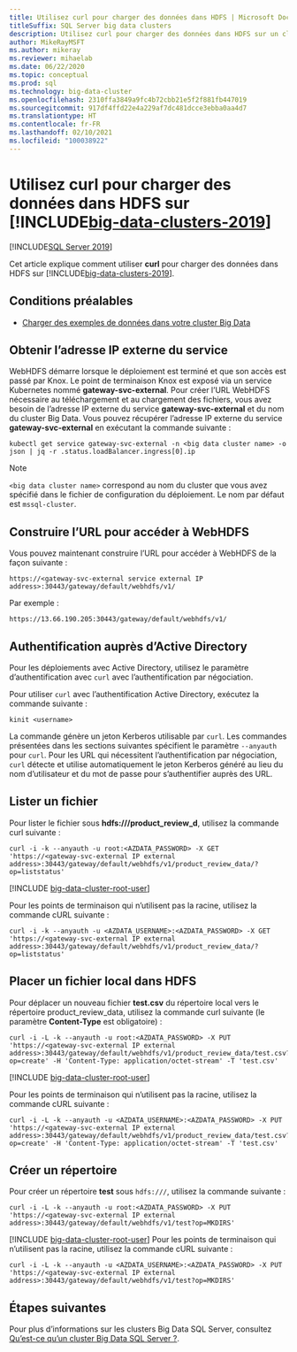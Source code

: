 ```yaml
---
title: Utilisez curl pour charger des données dans HDFS | Microsoft Docs
titleSuffix: SQL Server big data clusters
description: Utilisez curl pour charger des données dans HDFS sur un cluster Big Data SQL Server 2019.
author: MikeRayMSFT
ms.author: mikeray
ms.reviewer: mihaelab
ms.date: 06/22/2020
ms.topic: conceptual
ms.prod: sql
ms.technology: big-data-cluster
ms.openlocfilehash: 2310ffa3849a9fc4b72cbb21e5f2f881fb447019
ms.sourcegitcommit: 917df4ffd22e4a229af7dc481dcce3ebba0aa4d7
ms.translationtype: HT
ms.contentlocale: fr-FR
ms.lasthandoff: 02/10/2021
ms.locfileid: "100038922"
---
```

# <a name="use-curl-to-load-data-into-hdfs-on-big-data-clusters-2019"></a>Utilisez curl pour charger des données dans HDFS sur [!INCLUDE[big-data-clusters-2019](../includes/ssbigdataclusters-ss-nover.md)]

[!INCLUDE[SQL Server 2019](../includes/applies-to-version/sqlserver2019.md)]

Cet article explique comment utiliser **curl** pour charger des données dans HDFS sur [!INCLUDE[big-data-clusters-2019](../includes/ssbigdataclusters-ver15.md)].

## <a name="prerequisites"></a><a id="prereqs"></a> Conditions préalables

- [Charger des exemples de données dans votre cluster Big Data](tutorial-load-sample-data.md)

## <a name="obtain-the-service-external-ip"></a>Obtenir l’adresse IP externe du service

WebHDFS démarre lorsque le déploiement est terminé et que son accès est passé par Knox. Le point de terminaison Knox est exposé via un service Kubernetes nommé **gateway-svc-external**.  Pour créer l’URL WebHDFS nécessaire au téléchargement et au chargement des fichiers, vous avez besoin de l’adresse IP externe du service **gateway-svc-external** et du nom du cluster Big Data. Vous pouvez récupérer l’adresse IP externe du service **gateway-svc-external** en exécutant la commande suivante :

```terminal
kubectl get service gateway-svc-external -n <big data cluster name> -o json | jq -r .status.loadBalancer.ingress[0].ip
```

> [!NOTE]
> `<big data cluster name>` correspond au nom du cluster que vous avez spécifié dans le fichier de configuration du déploiement. Le nom par défaut est `mssql-cluster`.

## <a name="construct-the-url-to-access-webhdfs"></a>Construire l’URL pour accéder à WebHDFS

Vous pouvez maintenant construire l’URL pour accéder à WebHDFS de la façon suivante :

`https://<gateway-svc-external service external IP address>:30443/gateway/default/webhdfs/v1/`

Par exemple :

`https://13.66.190.205:30443/gateway/default/webhdfs/v1/`

## <a name="authentication-with-active-directory"></a>Authentification auprès d’Active Directory

Pour les déploiements avec Active Directory, utilisez le paramètre d’authentification avec `curl` avec l’authentification par négociation. 

Pour utiliser `curl` avec l’authentification Active Directory, exécutez la commande suivante :

```
kinit <username>
```

La commande génère un jeton Kerberos utilisable par `curl`. Les commandes présentées dans les sections suivantes spécifient le paramètre `--anyauth` pour `curl`. Pour les URL qui nécessitent l’authentification par négociation, `curl` détecte et utilise automatiquement le jeton Kerberos généré au lieu du nom d’utilisateur et du mot de passe pour s’authentifier auprès des URL.

## <a name="list-a-file"></a>Lister un fichier

Pour lister le fichier sous **hdfs:///product_review_d**, utilisez la commande curl suivante :

```terminal
curl -i -k --anyauth -u root:<AZDATA_PASSWORD> -X GET 'https://<gateway-svc-external IP external address>:30443/gateway/default/webhdfs/v1/product_review_data/?op=liststatus'
```

[!INCLUDE [big-data-cluster-root-user](../includes/big-data-cluster-root-user.md)]

Pour les points de terminaison qui n’utilisent pas la racine, utilisez la commande cURL suivante :

```terminal
curl -i -k --anyauth -u <AZDATA_USERNAME>:<AZDATA_PASSWORD> -X GET 'https://<gateway-svc-external IP external address>:30443/gateway/default/webhdfs/v1/product_review_data/?op=liststatus'
```

## <a name="put-a-local-file-into-hdfs"></a>Placer un fichier local dans HDFS

Pour déplacer un nouveau fichier **test.csv** du répertoire local vers le répertoire product_review_data, utilisez la commande curl suivante (le paramètre **Content-Type** est obligatoire) :

```terminal
curl -i -L -k --anyauth -u root:<AZDATA_PASSWORD> -X PUT 'https://<gateway-svc-external IP external address>:30443/gateway/default/webhdfs/v1/product_review_data/test.csv?op=create' -H 'Content-Type: application/octet-stream' -T 'test.csv'
```

[!INCLUDE [big-data-cluster-root-user](../includes/big-data-cluster-root-user.md)]

Pour les points de terminaison qui n’utilisent pas la racine, utilisez la commande cURL suivante :

```terminal
curl -i -L -k --anyauth -u <AZDATA_USERNAME>:<AZDATA_PASSWORD> -X PUT 'https://<gateway-svc-external IP external address>:30443/gateway/default/webhdfs/v1/product_review_data/test.csv?op=create' -H 'Content-Type: application/octet-stream' -T 'test.csv'
```

## <a name="create-a-directory"></a>Créer un répertoire

Pour créer un répertoire **test** sous `hdfs:///`, utilisez la commande suivante :

```terminal
curl -i -L -k --anyauth -u root:<AZDATA_PASSWORD> -X PUT 'https://<gateway-svc-external IP external address>:30443/gateway/default/webhdfs/v1/test?op=MKDIRS'
```

[!INCLUDE [big-data-cluster-root-user](../includes/big-data-cluster-root-user.md)]
Pour les points de terminaison qui n’utilisent pas la racine, utilisez la commande cURL suivante :

```terminal
curl -i -L -k --anyauth -u <AZDATA_USERNAME>:<AZDATA_PASSWORD> -X PUT 'https://<gateway-svc-external IP external address>:30443/gateway/default/webhdfs/v1/test?op=MKDIRS'
```

## <a name="next-steps"></a>Étapes suivantes

Pour plus d’informations sur les clusters Big Data SQL Server, consultez [Qu’est-ce qu’un cluster Big Data SQL Server ?](big-data-cluster-overview.md).
